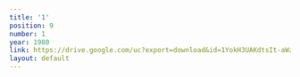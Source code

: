 ```yaml
---
title: '1'
position: 9
number: 1
year: 1980
link: https://drive.google.com/uc?export=download&id=1YokH3UAKdtsIt-aWzofaV4GR2dD9FhHV
layout: default
---
```


